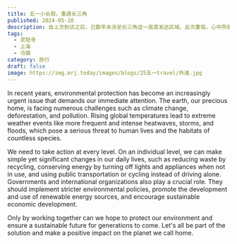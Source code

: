 ```yaml
---
title: 五一小长假，重遇长三角
published: 2024-05-10
description: 自上次到访之后，已数年未涉足长三角这一高度发达区域。此次重临，心中所感较以往截然不同。早年，对大城市怀抱着深切的憧憬之情，如今，此般想法已渐趋淡薄。抵达当日，傍晚所乘航班先是延误，最终于午夜时分被直接取消。彼时，身处偌大的城市，尚未预订酒店，内心的慌乱之感难以言表。而后，独自于林立的高楼大厦间随意漫步徘徊，却又衍生出诸多全新的体悟…… 
tags:
  - 灵隐寺
  - 上海
  - 乌镇
category: 旅行
draft: false
image: https://img.mrj.today/images/blogs/25五一travel/外滩.jpg
---
```

In recent years, environmental protection has become an increasingly urgent issue that demands our immediate attention. The earth, our precious home, is facing numerous challenges such as climate change, deforestation, and pollution. Rising global temperatures lead to extreme weather events like more frequent and intense heatwaves, storms, and floods, which pose a serious threat to human lives and the habitats of countless species.

We need to take action at every level. On an individual level, we can make simple yet significant changes in our daily lives, such as reducing waste by recycling, conserving energy by turning off lights and appliances when not in use, and using public transportation or cycling instead of driving alone. Governments and international organizations also play a crucial role. They should implement stricter environmental policies, promote the development and use of renewable energy sources, and encourage sustainable economic development.

Only by working together can we hope to protect our environment and ensure a sustainable future for generations to come. Let's all be part of the solution and make a positive impact on the planet we call home.
 